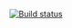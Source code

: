 [![Build status](https://ci.appveyor.com/api/projects/status/bc30mp7g3gjyw68s/branch/main?svg=true)](https://ci.appveyor.com/project/Nataliya2020/homework-ajs-16-unit-test-matchers/branch/main)
